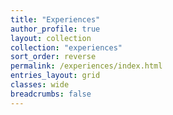 ```yaml
---
title: "Experiences"
author_profile: true
layout: collection
collection: "experiences"
sort_order: reverse
permalink: /experiences/index.html
entries_layout: grid
classes: wide
breadcrumbs: false
---
```

